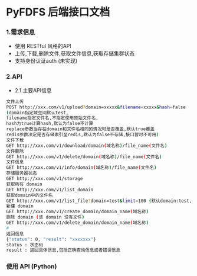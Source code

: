 # PyFDFS 后端接口文档


### 1.需求信息
+ 使用 RESTful 风格的API
+ 上传,下载,删除文件,获取文件信息,获取存储集群状态
+ 支持身份认证auth (未实现)


### 2.API
+ 2.1.主要API信息

``` bash
文件上传
POST http://xxx.com/v1/upload?domain=xxxxx&filename=xxxxx&hash=false
(domain指定域空间默认test, 
filename指定文件名,不指定使用原始文件名,
hash为true计算hash,默认为false不计算
replace参数当存在domain和文件名相同的情况时是否覆盖,默认true覆盖
redis参数决定是否存储索引至redis,默认为false不存储,接口暂时不可用)
文件下载
GET http://xxx.com/v1/download/domain(域名称)/file_name(文件名)
文件删除
GET http://xxx.com/v1/delete/domain(域名称)/file_name(文件名)
文件信息
GET http://xxx.com/v1/info/domain(域名称)/file_name(文件名)
存储服务器状态
GET http://xxx.com/v1/storage
获取所有 domain
GET http://xxx.com/v1/list_domain
获取domain中的文件名
GET http://xxx.com/v1/list_file?domain=test&limit=100 (默认domain:test,默认limit:10)
新建 domain
GET http://xxx.com/v1/create_domain/domain_name(域名称)
删除 domain (该 domain 没有文件)
GET http://xxx.com/v1/delete_domain/domain_name(域名称)
#
返回信息
{"status": 0, "result": "xxxxxxx"}
status : 状态码
result : 返回具体信息,包括正确查询信息或者错误信息
```


### 使用 API (Python)

